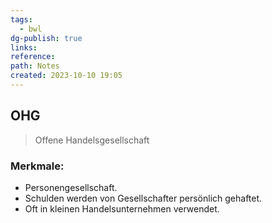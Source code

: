 ```yaml
---
tags:
  - bwl
dg-publish: true
links: 
reference: 
path: Notes
created: 2023-10-10 19:05
---
```

## OHG 
> Offene Handelsgesellschaft

### Merkmale:
- Personengesellschaft.
- Schulden werden von Gesellschafter persönlich gehaftet.
- Oft in kleinen Handelsunternehmen verwendet.
